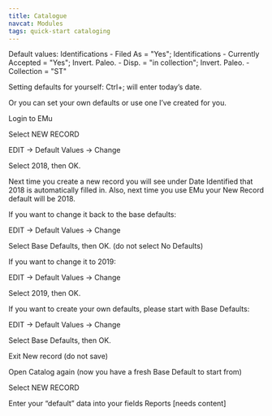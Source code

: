 ```yaml
---
title: Catalogue
navcat: Modules
tags: quick-start cataloging
---
```


Default values: Identifications - Filed As = "Yes"; Identifications - Currently Accepted = "Yes"; Invert. Paleo. - Disp. = "in collection"; Invert. Paleo. - Collection = "ST"

Setting defaults for yourself: Ctrl+; will enter today’s date.

Or you can set your own defaults or use one I’ve created for you.

Login to EMu

Select NEW RECORD

EDIT -> Default Values -> Change

Select 2018, then OK.

Next time you create a new record you will see under Date Identified that 2018 is automatically filled in.  Also, next time you use EMu your New Record default will be 2018.

If you want to change it back to the base defaults:

EDIT -> Default Values -> Change

Select Base Defaults, then OK.  (do not select No Defaults)

If you want to change it to 2019:

EDIT -> Default Values -> Change

Select 2019, then OK.

If you want to create your own defaults, please start with Base Defaults:

EDIT -> Default Values -> Change

Select Base Defaults, then OK.

Exit New record (do not save)

Open Catalog again (now you have a fresh Base Default to start from)

Select NEW RECORD

Enter your “default” data into your fields
Reports
[needs content]
